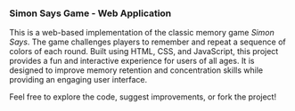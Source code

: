 ### Simon Says Game - Web Application

This is a web-based implementation of the classic memory game *Simon Says*. The game challenges players to remember and repeat a sequence of colors of each round. Built using HTML, CSS, and JavaScript, this project provides a fun and interactive experience for users of all ages. It is designed to improve memory retention and concentration skills while providing an engaging user interface.


Feel free to explore the code, suggest improvements, or fork the project!
